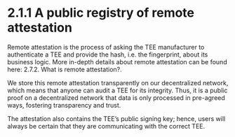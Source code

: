 # 2.1.1 A public registry of remote attestation

Remote attestation is the process of asking the TEE manufacturer to authenticate a TEE and provide the hash, i.e. the fingerprint, about its business logic. More in-depth details about remote attestation can be found here: 2.7.2. What is remote attestation?.

We store this remote attestation transparently on our decentralized network, which means that anyone can audit a TEE for its integrity. Thus, it is a public proof on a decentralized network that data is only processed in pre-agreed ways, fostering transparency and trust.

The attestation also contains the TEE’s public signing key; hence, users will always be certain that they are communicating with the correct TEE.
